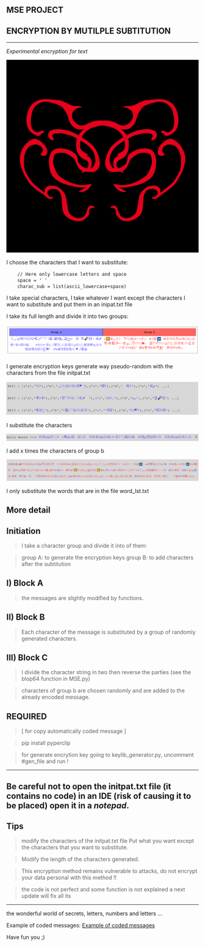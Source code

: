 ## MSE PROJECT 
## ENCRYPTION BY MUTILPLE SUBTITUTION
---------------------------------------

*Experimental encryption for text*

![Teaser image](DOC/ICON.jpg)

I choose the characters that I want to substitute:

		// Here only lowercase letters and space
		space = ' '
		charac_sub = list(ascii_lowercase+space)


I take special characters, I take whatever I want except the characters I want to substitute and put them in an inipat.txt file

I take its full length and divide it into two groups:

![group a and group b](./DOC/img_a.png)

I generate encryption keys generate way
pseudo-random with the characters from the file initpat.txt

![Encryption keys](./DOC/img_b.png)

I substitute the characters

![Encryption keys](./DOC/img_c.png)

I add x times the characters of group b

![Final result](./DOC/img_d.png)

I only substitute the words that are in the file word_lst.txt


More detail
---------------------

Initiation
-------------------------------------
> I take a character group and divide it into of them:

> group A: to generate the encryption keys
> group B: to add characters after the subtitution


I) Block A
-------------------------------------
> the messages are slightly modified by functions.


II) Block B
-------------------------------------
> Each character of the message is substituted by a group
> of randomly generated characters.


III) Block C
-------------------------------------
> I divide the character string in two then reverse the parties (see the blop64 function in MSE.py)

> characters of group b are chosen randomly and are added to the already encoded message.


REQUIRED 
-------------------------------------
> [ for copy automatically coded message ]

> pip install pyperclip

> for generate encrytion key going to keylib_generator.py, uncomment  #gen_file and run !

-------------------------------------


Be careful not to open the initpat.txt file (**it contains no code**) in an IDE (**risk of causing it to be placed**) open it in a ***notepad***.
-------------------------------------

Tips
---------------------------
> modify the characters of the initpat.txt file
> Put what you want except the characters
> that you want to substitute.

> Modify the length of the characters generated.

> This encryption method remains vulnerable
> to attacks, do not encrypt your data
> personal with this method !!

> the code is not perfect and some function
> is not explained a next update will fix all its

-----------------------------------

the wonderful world of secrets, letters,
numbers and letters ...

Example of coded messages: [Example of coded messages](https://solarissoftwarebulares.fun/)

Have fun you ;)



